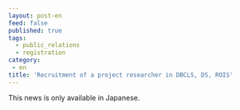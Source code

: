 ```yaml
---
layout: post-en
feed: false
published: true
tags:
  - public_relations
  - registration
category:
 - en
title: 'Recruitment of a project researcher in DBCLS, DS, ROIS'
---
```

This news is only available in Japanese.
